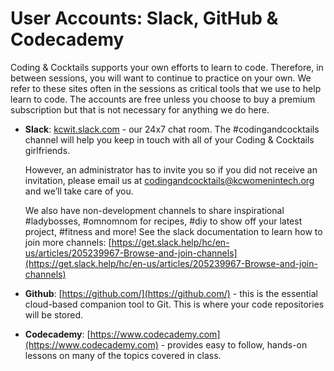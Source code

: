 # User Accounts: Slack, GitHub & Codecademy

Coding & Cocktails supports your own efforts to learn to code. Therefore, in between sessions, you will want to continue to practice on your own. We refer to these sites often in the sessions as critical tools that we use to help learn to code. The accounts are free unless you choose to buy a premium subscription but that is not necessary for anything we do here.

* **Slack**: [kcwit.slack.com](http://kcwit.slack.com) - our 24x7 chat room.  The \#codingandcocktails channel will help you keep in touch with all of your Coding & Cocktails girlfriends. 

    However, an administrator has to invite you so if you did not receive an invitation, please email us at [codingandcocktails@kcwomenintech.org](mailto:codingandcocktails@kcwomenintech.org) and we’ll take care of you.

    We also have non-development channels to share inspirational #ladybosses, #omnomnom for recipes, #diy to show off your latest project, #fitness and more! See the slack documentation to learn how to join more channels: [https://get.slack.help/hc/en-us/articles/205239967-Browse-and-join-channels](https://get.slack.help/hc/en-us/articles/205239967-Browse-and-join-channels)
    

* **Github**: [https://github.com/](https://github.com/) - this is the essential cloud-based companion tool to Git. This is where your code repositories will be stored.

* **Codecademy**: [https://www.codecademy.com](https://www.codecademy.com) - provides easy to follow, hands-on lessons on many of the topics covered in class.






